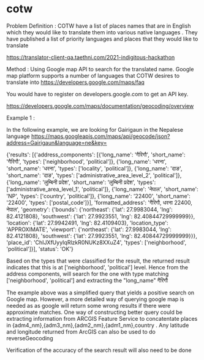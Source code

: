 # cotw
Problem Definition : COTW have a list of places names that are in English which they would like to translate them into various native languages . They have published a list of priority languages and places that they would like to translate 

https://translator-client-qa.taethni.com/2021-indigitous-hackathon



Method : Using Google map API to search for the translated name. Google map platform supports a number of languages that COTW desires to translate into https://developers.google.com/maps/faq


You would have to register on developers.google.com to get an API key.  

https://developers.google.com/maps/documentation/geocoding/overview

Example 1 : 

In the following example, we are looking for Gairigaun in the Nepalese language 
https://maps.googleapis.com/maps/api/geocode/json?address=Gairigaun&language=ne&key=

{'results': [{'address_components': [{'long_name': 'गैरिगौ', 'short_name': 'गैरिगौ', 'types': ['neighborhood', 'political']}, {'long_name': 'धरना', 'short_name': 'धरना', 'types': ['locality', 'political']}, {'long_name': 'दाङ', 'short_name': 'दाङ', 'types': ['administrative_area_level_2', 'political']}, {'long_name': 'लुम्बिनी प्रदेश', 'short_name': 'लुम्बिनी प्रदेश', 'types': ['administrative_area_level_1', 'political']}, {'long_name': 'नेपाल', 'short_name': 'NP', 'types': ['country', 'political']}, {'long_name': '22400', 'short_name': '22400', 'types': ['postal_code']}], 'formatted_address': 'गैरिगौ, धरना 22400, नेपाल', 'geometry': {'bounds': {'northeast': {'lat': 27.9983044, 'lng': 82.4121808}, 'southwest': {'lat': 27.9923551, 'lng': 82.40844729999999}}, 'location': {'lat': 27.9942491, 'lng': 82.4109403}, 'location_type': 'APPROXIMATE', 'viewport': {'northeast': {'lat': 27.9983044, 'lng': 82.4121808}, 'southwest': {'lat': 27.9923551, 'lng': 82.40844729999999}}}, 'place_id': 'ChIJXfUyyIqRlzkR0NUKz8XXuZ4', 'types': ['neighborhood', 'political']}], 'status': 'OK'}

Based on the types that were classified for the result, the returned result indicates that this is at ['neighborhood', 'political'] level. Hence from the address components, will search for the one with type matching ['neighborhood', 'political'] and extracting the "long_name" गैरिगौ

The example above was a simplified query that yields a positive search on Google map. However, a more detailed way of querying google map is needed as as google will return some wrong results if there were approximate matches. One way of constructing better query could be extracting information from ARCGIS Feature Service to concatentate places in {adm4_nm},{adm3_nm},{adm2_nm},{adm1_nm},country . Any latitude and longitude returned from ArcGIS can also be used to do reverseGeocoding


Verification of the accuracy of the search result will also need to be done 





